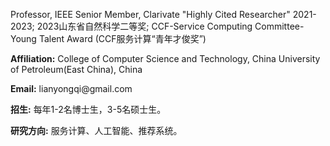 Professor, IEEE Senior Member, Clarivate "Highly Cited Researcher" 2021-2023; 2023山东省自然科学二等奖; CCF-Service Computing Committee-Young Talent Award (CCF服务计算“青年才俊奖”)

**Affiliation:** College of Computer Science and Technology, China University of Petroleum(East China), China

**Email:** lianyongqi&#64;gmail.com

**招生:** 每年1-2名博士生，3-5名硕士生。

**研究方向:** 服务计算、人工智能、推荐系统。